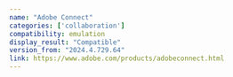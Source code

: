 ```yaml
---
name: "Adobe Connect"
categories: ['collaboration']
compatibility: emulation
display_result: "Compatible"
version_from: "2024.4.729.64"
link: https://www.adobe.com/products/adobeconnect.html
---
```

